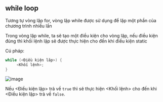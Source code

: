 ## while loop
Tương tự vòng lặp for, vòng lặp while được sử dụng để lặp một phần của chương trình nhiều lần

Trong vòng lặp while, ta sẽ tạo một điều kiện cho vòng lặp, nếu điều kiện đúng thì khối lệnh lặp sẽ được thực hiện cho đến khi điều kiện static

Cú pháp:
```java
while (<Điều kiện lăp>) {
     <Khối lệnh>;      
}
```

![image](https://user-images.githubusercontent.com/70504465/117982023-c4cd8380-b35f-11eb-802c-62ad693e5ad5.png)

Nếu <Điều kiện lặp> trả về `true` thì sẽ thực hiện <Khối lệnh> cho đến khi <Điều kiện lặp> trả về `false`.